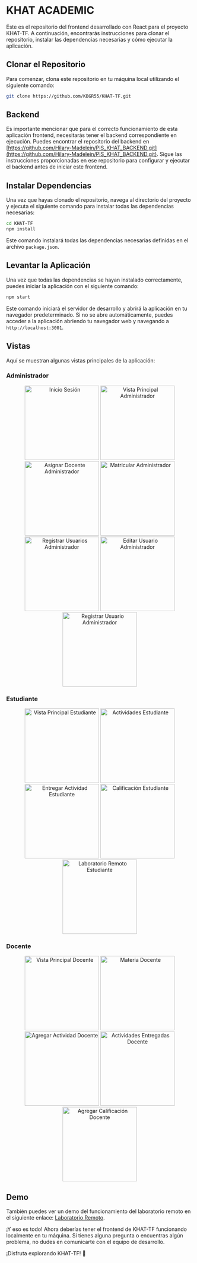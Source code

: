 # KHAT ACADEMIC

Este es el repositorio del frontend desarrollado con React para el proyecto KHAT-TF. A continuación, encontrarás instrucciones para clonar el repositorio, instalar las dependencias necesarias y cómo ejecutar la aplicación.

## Clonar el Repositorio

Para comenzar, clona este repositorio en tu máquina local utilizando el siguiente comando:

```bash
git clone https://github.com/KBGR55/KHAT-TF.git
```

## Backend

Es importante mencionar que para el correcto funcionamiento de esta aplicación frontend, necesitarás tener el backend correspondiente en ejecución. Puedes encontrar el repositorio del backend en [https://github.com/Hilary-Madelein/PIS_KHAT_BACKEND.git](https://github.com/Hilary-Madelein/PIS_KHAT_BACKEND.git). Sigue las instrucciones proporcionadas en ese repositorio para configurar y ejecutar el backend antes de iniciar este frontend.

## Instalar Dependencias

Una vez que hayas clonado el repositorio, navega al directorio del proyecto y ejecuta el siguiente comando para instalar todas las dependencias necesarias:

```bash
cd KHAT-TF
npm install
```

Este comando instalará todas las dependencias necesarias definidas en el archivo `package.json`.

## Levantar la Aplicación

Una vez que todas las dependencias se hayan instalado correctamente, puedes iniciar la aplicación con el siguiente comando:

```bash
npm start
```

Este comando iniciará el servidor de desarrollo y abrirá la aplicación en tu navegador predeterminado. Si no se abre automáticamente, puedes acceder a la aplicación abriendo tu navegador web y navegando a `http://localhost:3001`.

## Vistas 

Aquí se muestran algunas vistas principales de la aplicación:

### Administrador
<div align="center">
  <img src="https://i.postimg.cc/L6mdkG7q/Inicio-Sesion.png" width="200" alt="Inicio Sesión"/>
  <img src="https://i.postimg.cc/Y0w5sPCs/Vista-Principal-Adimistrador.png" width="200" alt="Vista Principal Administrador"/>
  <img src="https://i.postimg.cc/15KQLy6c/Asignar-Docente-Administrador.png" width="200" alt="Asignar Docente Administrador"/>
  <img src="https://i.postimg.cc/13zL2wys/Matricular-Administrador.png" width="200" alt="Matricular Administrador"/>
  <img src="https://i.postimg.cc/0y2svh0g/Registrar-Usuarios-Adminitrador.png" width="200" alt="Registrar Usuarios Administrador"/>
    <img src="https://i.postimg.cc/gkppSxw2/Editar-Usuario-Administrador.png" width="200" alt="Editar Usuario Administrador"/>
  <img src="https://i.postimg.cc/SNdBgDFg/Registrar-Usuario-Administrador.png" width="200" alt="Registrar Usuario Administrador"/>
</div>

### Estudiante
<div align="center">
  <img src="https://i.postimg.cc/tgZ8Cb1c/Vista-Principal-Estudiante.png" width="200" alt="Vista Principal Estudiante"/>
  <img src="https://i.postimg.cc/NMThbtBX/Actividades-Estudiante.png" width="200" alt="Actividades Estudiante"/>
  <img src="https://i.postimg.cc/kGQmMmHC/Entregar-Actividad-Estudiante.png" width="200" alt="Entregar Actividad Estudiante"/>
  <img src="https://i.postimg.cc/W1WP1S5d/Calificacion-Estudiante.png" width="200" alt="Calificación Estudiante"/>
  <img src="https://i.postimg.cc/nrD202yz/Laboratorio-Remoto-Estudiante.png" width="200" alt="Laboratorio Remoto Estudiante"/>
</div>


### Docente
<div align="center">
  <img src="https://i.postimg.cc/tJtKQz1C/Vista-Principal-Docente.png" width="200" alt="Vista Principal Docente"/>
  <img src="https://i.postimg.cc/pVzxJfLS/Materia-Docente.png" width="200" alt="Materia Docente"/>
  <img src="https://i.postimg.cc/QMvGpCGs/Agregar-Actividad-Docente.png" width="200" alt="Agregar Actividad Docente"/>
  <img src="https://i.postimg.cc/Xvr6GFPQ/Actividades-Entregadas-Docente.png" width="200" alt="Actividades Entregadas Docente"/>
  <img src="https://i.postimg.cc/dQ2PyJWP/Agregar-Calificacion-Docente.png" width="200" alt="Agregar Calificación Docente"/>
</div>

## Demo

También puedes ver un demo del funcionamiento del laboratorio remoto en el siguiente enlace: [Laboratorio Remoto](https://www.youtube.com/watch?v=V_SwOi3ZlME).

¡Y eso es todo! Ahora deberías tener el frontend de KHAT-TF funcionando localmente en tu máquina. Si tienes alguna pregunta o encuentras algún problema, no dudes en comunicarte con el equipo de desarrollo.

¡Disfruta explorando KHAT-TF! 🚀